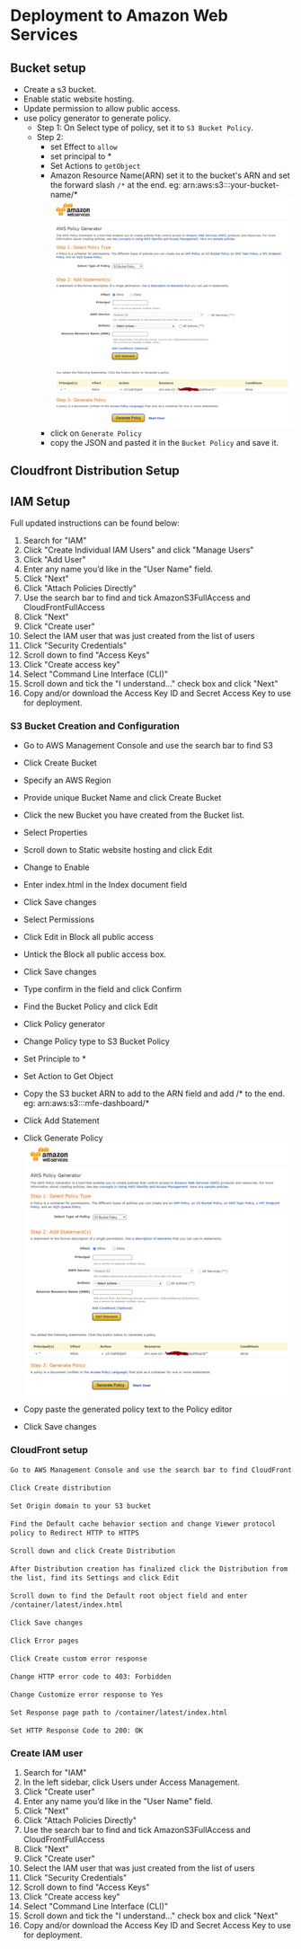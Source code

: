 # Deployment to Amazon Web Services

## Bucket setup

- Create a s3 bucket.
- Enable static website hosting.
- Update permission to allow public access.
- use policy generator to generate policy.
    - Step 1: On Select type of policy, set it to `S3 Bucket Policy`.
    - Step 2:
        - set Effect to `allow`
        - set principal to *
        - Set Actions to `getObject`
        - Amazon Resource Name(ARN) set it to the bucket's ARN and set the forward slash `/*` at the end.
        eg: arn:aws:s3:::your-bucket-name/*
        ![AwsPolicyGenerator](./assets/section5/AWSPolicyGenerator.png)
        - click on `Generate Policy`
        - copy the JSON and pasted it in the `Bucket Policy` and save it.

## Cloudfront Distribution Setup

## IAM Setup

Full updated instructions can be found below:

1. Search for "IAM"
2. Click "Create Individual IAM Users" and click "Manage Users"
3. Click "Add User"
4. Enter any name you’d like in the "User Name" field.
5. Click "Next"
6. Click "Attach Policies Directly"
7. Use the search bar to find and tick AmazonS3FullAccess and CloudFrontFullAccess
8. Click "Next"
9. Click "Create user"
10. Select the IAM user that was just created from the list of users
11. Click "Security Credentials"
12. Scroll down to find "Access Keys"
13. Click "Create access key"
14. Select "Command Line Interface (CLI)"
15. Scroll down and tick the "I understand..." check box and click "Next"
16. Copy and/or download the Access Key ID and Secret Access Key to use for deployment.


### S3 Bucket Creation and Configuration
- Go to AWS Management Console and use the search bar to find S3
- Click Create Bucket
- Specify an AWS Region
- Provide unique Bucket Name and click Create Bucket
- Click the new Bucket you have created from the Bucket list.
- Select Properties
- Scroll down to Static website hosting and click Edit
- Change to Enable
- Enter index.html in the Index document field
- Click Save changes
- Select Permissions
- Click Edit in Block all public access
- Untick the Block all public access box.
- Click Save changes
- Type confirm in the field and click Confirm
- Find the Bucket Policy and click Edit
- Click Policy generator
- Change Policy type to S3 Bucket Policy
- Set Principle to *
- Set Action to Get Object
- Copy the S3 bucket ARN to add to the ARN field and add /* to the end.
    eg: arn:aws:s3:::mfe-dashboard/*
- Click Add Statement
- Click Generate Policy
    ![generatePolicy](./assets/section5/AWSPolicyGenerator.png)

- Copy paste the generated policy text to the Policy editor
- Click Save changes


### CloudFront setup

    Go to AWS Management Console and use the search bar to find CloudFront

    Click Create distribution

    Set Origin domain to your S3 bucket

    Find the Default cache behavior section and change Viewer protocol policy to Redirect HTTP to HTTPS

    Scroll down and click Create Distribution

    After Distribution creation has finalized click the Distribution from the list, find its Settings and click Edit

    Scroll down to find the Default root object field and enter /container/latest/index.html

    Click Save changes

    Click Error pages

    Click Create custom error response

    Change HTTP error code to 403: Forbidden

    Change Customize error response to Yes

    Set Response page path to /container/latest/index.html

    Set HTTP Response Code to 200: OK


### Create IAM user

1. Search for "IAM"
2. In the left sidebar, click Users under Access Management.
3. Click "Create user"
4. Enter any name you’d like in the "User Name" field.
5. Click "Next"
6. Click "Attach Policies Directly"
7. Use the search bar to find and tick AmazonS3FullAccess and CloudFrontFullAccess
8. Click "Next"
9. Click "Create user"
10. Select the IAM user that was just created from the list of users
11. Click "Security Credentials"
12. Scroll down to find "Access Keys"
13. Click "Create access key"
14. Select "Command Line Interface (CLI)"
15. Scroll down and tick the "I understand..." check box and click "Next"
16. Copy and/or download the Access Key ID and Secret Access Key to use for deployment.